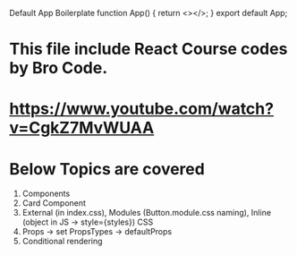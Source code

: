 Default App Boilerplate
function App() {
return <></>;
}
export default App;

# This file include React Course codes by Bro Code.

# https://www.youtube.com/watch?v=CgkZ7MvWUAA

# Below Topics are covered

1. Components
2. Card Component
3. External (in index.css), Modules (Button.module.css naming), Inline (object in JS -> style={styles}) CSS
4. Props -> set PropsTypes -> defaultProps
5. Conditional rendering
